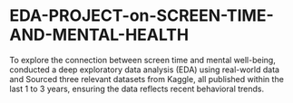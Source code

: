 # EDA-PROJECT-on-SCREEN-TIME-AND-MENTAL-HEALTH
To explore the connection between screen time and mental well-being, conducted a deep exploratory data analysis (EDA) using real-world data and Sourced three relevant datasets from Kaggle, all published within the last 1 to 3 years, ensuring the data reflects recent behavioral trends.
